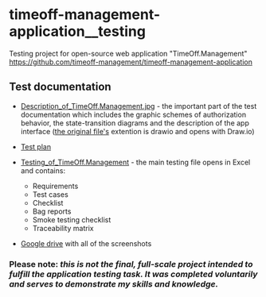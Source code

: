 # timeoff-management-application__testing
Testing project for open-source web application "TimeOff.Management"
https://github.com/timeoff-management/timeoff-management-application


## Test documentation 

- [Description_of_TimeOff.Management.jpg](Description_of_TimeOff.Management.jpg) - the important part of the test documentation which includes the graphic schemes of authorization behavior, the state-transition diagrams and the description of the app interface ([the original file's](Description_of_TimeOff.Management.drawio) extention is drawio and opens with Draw.io)   

- [Test plan](Test_Plan_of_TimeOff.Management.doc)

- [Testing_of_TimeOff.Management](Testing_of_TimeOff.Management.xlsx) - the main testing file opens in Excel and contains:
  - Requirements
  - Test cases
  - Checklist
  - Bag reports
  - Smoke testing checklist
  - Traceability matrix

 - [Google drive](https://drive.google.com/drive/folders/13vFUtBJLVdsQXlyEmhoB7xfzSVEVWCKL?dmr=1&ec=wgc-drive-hero-goto) with all of the screenshots



 ### **Please note:** _this is not the final, full-scale project intended to fulfill the application testing task. It was completed voluntarily and serves to demonstrate my skills and knowledge._